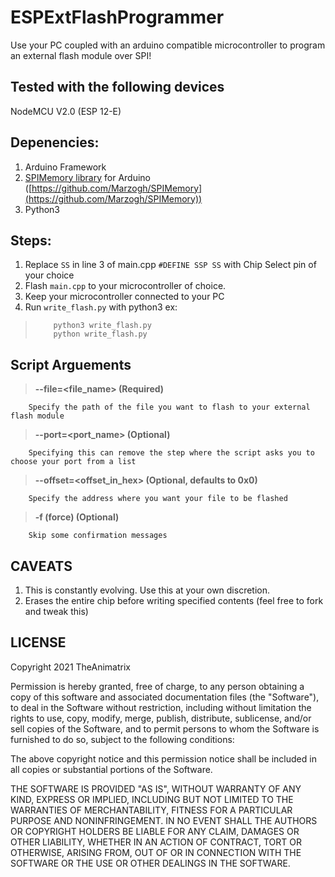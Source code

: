 

# ESPExtFlashProgrammer

Use your PC coupled with an arduino compatible microcontroller to program an external flash module over SPI!

Tested with the following devices
---------------------------------
NodeMCU V2.0 (ESP 12-E)

Depenencies:
------------
1. Arduino Framework
2. [SPIMemory library](https://github.com/Marzogh/SPIMemory) for Arduino ([https://github.com/Marzogh/SPIMemory](https://github.com/Marzogh/SPIMemory))
3. Python3

Steps:
-------
1. Replace `SS` in line 3 of main.cpp `#DEFINE SSP SS` with Chip Select pin of your choice 
2. Flash `main.cpp` to your microcontroller of choice.
3. Keep your microcontroller connected to your PC
4. Run `write_flash.py` with python3
   ex:
>         python3 write_flash.py
>         python write_flash.py

Script Arguements
-------------------

> **--file=<file_name> (Required)**

        Specify the path of the file you want to flash to your external flash module

> **--port=<port_name> (Optional)**

        Specifying this can remove the step where the script asks you to choose your port from a list

> **--offset=<offset_in_hex> (Optional, defaults to 0x0)**

        Specify the address where you want your file to be flashed    

> **-f (force) (Optional)**

        Skip some confirmation messages

CAVEATS
------
1. This is constantly evolving.
   Use this at your own discretion.
2. Erases the entire chip before writing specified contents 
   (feel free to fork and tweak this)


LICENSE
-------
Copyright 2021 TheAnimatrix

Permission is hereby granted, free of charge, to any person obtaining a copy of this software and associated documentation files (the "Software"), to deal in the Software without restriction, including without limitation the rights to use, copy, modify, merge, publish, distribute, sublicense, and/or sell copies of the Software, and to permit persons to whom the Software is furnished to do so, subject to the following conditions:

The above copyright notice and this permission notice shall be included in all copies or substantial portions of the Software.

THE SOFTWARE IS PROVIDED "AS IS", WITHOUT WARRANTY OF ANY KIND, EXPRESS OR IMPLIED, INCLUDING BUT NOT LIMITED TO THE WARRANTIES OF MERCHANTABILITY, FITNESS FOR A PARTICULAR PURPOSE AND NONINFRINGEMENT. IN NO EVENT SHALL THE AUTHORS OR COPYRIGHT HOLDERS BE LIABLE FOR ANY CLAIM, DAMAGES OR OTHER LIABILITY, WHETHER IN AN ACTION OF CONTRACT, TORT OR OTHERWISE, ARISING FROM, OUT OF OR IN CONNECTION WITH THE SOFTWARE OR THE USE OR OTHER DEALINGS IN THE SOFTWARE.
